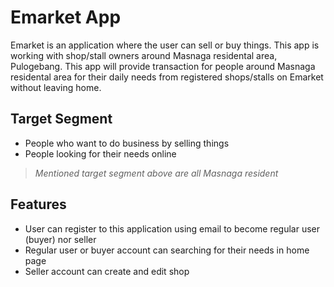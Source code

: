 # Emarket App

Emarket is an application where the user can sell or buy things. This app is working with shop/stall owners around Masnaga residental area, Pulogebang. This app will provide transaction for people around Masnaga residental area for their daily needs from registered shops/stalls on Emarket without leaving home.  

## Target Segment

- People who want to do business by selling things
- People looking for their needs online
> _Mentioned target segment above are all Masnaga resident_

## Features

- User can register to this application using email to become regular user (buyer) nor seller
- Regular user or buyer account can searching for their needs in home page
- Seller account can create and edit shop

